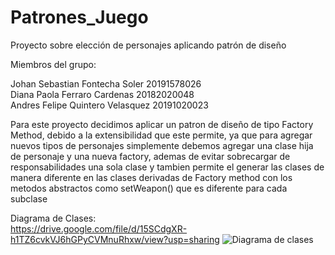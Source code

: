 # Patrones_Juego

Proyecto sobre elección de personajes aplicando patrón de diseño

Miembros del grupo:

Johan Sebastian Fontecha Soler 20191578026  
Diana Paola Ferraro Cardenas 20182020048  
Andres Felipe Quintero Velasquez 20191020023  

Para este proyecto decidimos aplicar un patron de diseño de tipo Factory Method, debido a la extensibilidad que este permite, ya que para agregar nuevos tipos de personajes simplemente debemos agregar una clase hija de personaje y una nueva factory, ademas de evitar sobrecargar de responsabilidades una sola clase y tambien permite el generar las clases de manera diferente en las clases derivadas de Factory method con los metodos abstractos como setWeapon() que es diferente para cada subclase  

Diagrama de Clases:  
https://drive.google.com/file/d/15SCdgXR-h1TZ6cvkVJ6hGPyCVMnuRhxw/view?usp=sharing
![Diagrama de clases](https://user-images.githubusercontent.com/75555273/146305966-446d0b64-0cc5-41b6-b027-30481dae9c46.png)
